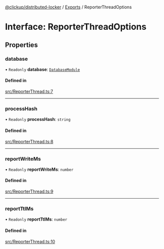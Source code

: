 [@clickup/distributed-locker](../README.md) / [Exports](../modules.md) / ReporterThreadOptions

# Interface: ReporterThreadOptions

## Properties

### database

• `Readonly` **database**: [`DatabaseModule`](DatabaseModule.md)

#### Defined in

[src/ReporterThread.ts:7](https://github.com/clickup/distributed-locker/blob/master/src/ReporterThread.ts#L7)

___

### processHash

• `Readonly` **processHash**: `string`

#### Defined in

[src/ReporterThread.ts:8](https://github.com/clickup/distributed-locker/blob/master/src/ReporterThread.ts#L8)

___

### reportWriteMs

• `Readonly` **reportWriteMs**: `number`

#### Defined in

[src/ReporterThread.ts:9](https://github.com/clickup/distributed-locker/blob/master/src/ReporterThread.ts#L9)

___

### reportTtlMs

• `Readonly` **reportTtlMs**: `number`

#### Defined in

[src/ReporterThread.ts:10](https://github.com/clickup/distributed-locker/blob/master/src/ReporterThread.ts#L10)
